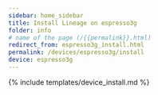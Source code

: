 ```yaml
---
sidebar: home_sidebar
title: Install Lineage on espresso3g
folder: info
# name of the page (/{{permalink}}.html)
redirect_from: espresso3g_install.html
permalink: /devices/espresso3g/install
device: espresso3g
---
```

{% include templates/device_install.md %}
